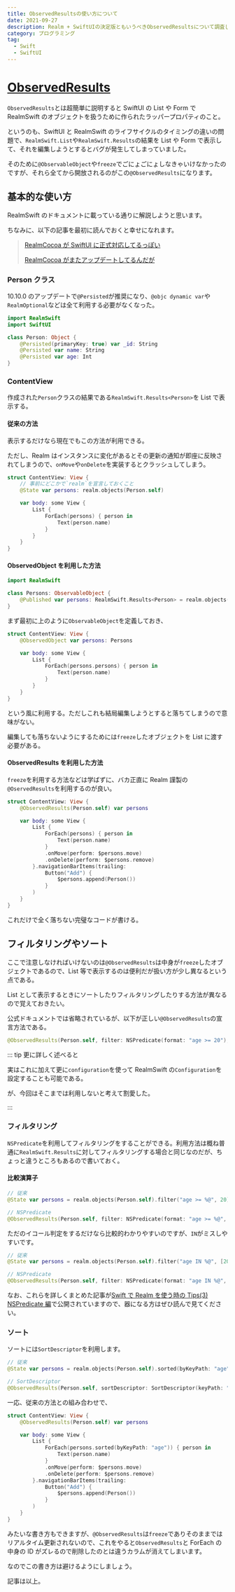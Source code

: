 ```yaml
---
title: ObservedResultsの使い方について
date: 2021-09-27
description: Realm + SwiftUIの決定版ともいうべきObservedResultsについて調査してみました
category: プログラミング
tag:
  - Swift
  - SwiftUI
---
```


# [ObservedResults](https://docs.mongodb.com/realm-sdks/swift/latest/Structs/ObservedResults.html)

`ObservedResults`とは超簡単に説明すると SwiftUI の List や Form で RealmSwift のオブジェクトを扱うために作られたラッパープロパティのこと。

というのも、SwiftUI と RealmSwift のライフサイクルのタイミングの違いの問題で、`RealmSwift.List`や`RealmSwift.Results`の結果を List や Form で表示して、それを編集しようとするとバグが発生してしまっていました。

そのために`@ObservableObject`や`freeze`でごにょごにょしなきゃいけなかったのですが、それら全てから開放されるのがこの`@ObservedResults`になります。

<Amazon />

## 基本的な使い方

RealmSwift のドキュメントに載っている通りに解説しようと思います。

ちなみに、以下の記事を最初に読んでおくと幸せになれます。

> [RealmCocoa が SwiftUI に正式対応してるっぽい](https://tkgstrator.work/posts/2021/08/05/realmcocoa.html)
>
> [RealmCocoa がまたアップデートしてるんだが](https://tkgstrator.work/posts/2021/07/08/realmswift.html)

### Person クラス

10.10.0 のアップデートで`@Persisted`が推奨になり、`@objc dynamic var`や`RealmOptional`などは全て利用する必要がなくなった。

```swift
import RealmSwift
import SwiftUI

class Person: Object {
    @Persisted(primaryKey: true) var _id: String
    @Persisted var name: String
    @Persisted var age: Int
}
```

### ContentView

作成された`Person`クラスの結果である`RealmSwift.Results<Person>`を List で表示する。

#### 従来の方法

表示するだけなら現在でもこの方法が利用できる。

ただし、Realm はインスタンスに変化があるとその更新の通知が即座に反映されてしまうので、`onMove`や`onDelete`を実装するとクラッシュしてしまう。

```swift
struct ContentView: View {
    // 事前にどこかで`realm`を宣言しておくこと
    @State var persons: realm.objects(Person.self)

    var body: some View {
        List {
            ForEach(persons) { person in
                Text(person.name)
            }
        }
    }
}
```

#### ObservedObject を利用した方法

```swift
import RealmSwift

class Persons: ObservableObject {
    @Published var persons: RealmSwift.Results<Person> = realm.objects(Person.self)
}
```

まず最初に上のように`ObservableObject`を定義しておき、

```swift
struct ContentView: View {
    @ObservedObject var persons: Persons

    var body: some View {
        List {
            ForEach(persons.persons) { person in
                Text(person.name)
            }
        }
    }
}
```

という風に利用する。ただしこれも結局編集しようとすると落ちてしまうので意味がない。

編集しても落ちないようにするためには`freeze`したオブジェクトを List に渡す必要がある。

#### ObservedResults を利用した方法

`freeze`を利用する方法などは学ばずに、バカ正直に Realm 謹製の`@OservedResults`を利用するのが良い。

```swift
struct ContentView: View {
    @ObservedResults(Person.self) var persons

    var body: some View {
        List {
            ForEach(persons) { person in
                Text(person.name)
            }
            .onMove(perform: $persons.move)
            .onDelete(perform: $persons.remove)
        }.navigationBarItems(trailing:
            Button("Add") {
                $persons.append(Person())
            }
        )
    }
}
```

これだけで全く落ちない完璧なコードが書ける。

## フィルタリングやソート

ここで注意しなければいけないのは`@ObservedResults`は中身が`freeze`したオブジェクトであるので、List 等で表示するのは便利だが扱い方が少し異なるという点である。

List として表示するときにソートしたりフィルタリングしたりする方法が異なるので覚えておきたい。

公式ドキュメントでは省略されているが、以下が正しい`@ObservedResults`の宣言方法である。

```swift
@ObservedResults(Person.self, filter: NSPredicate(format: "age >= 20"), sortDescriptor: SortDescriptor(keyPath: "age", ascending: false)) var persons
```

::: tip 更に詳しく述べると

実はこれに加えて更に`configuration`を使って RealmSwift の`Configuration`を設定することも可能である。

が、今回はそこまでは利用しないと考えて割愛した。

:::

### フィルタリング

`NSPredicate`を利用してフィルタリングをすることができる。利用方法は概ね普通に`RealmSwift.Results`に対してフィルタリングする場合と同じなのだが、ちょっと違うところもあるので書いておく。

#### 比較演算子

```swift
// 従来
@State var persons = realm.objects(Person.self).filter("age >= %@", 20)

// NSPredicate
@ObservedResults(Person.self, filter: NSPredicate(format: "age >= %@", argumentArray: [20]))
```

ただのイコール判定をするだけなら比較的わかりやすいのですが、`IN`がミスしやすいです。

```swift
// 従来
@State var persons = realm.objects(Person.self).filter("age IN %@", [20, 24, 30])

// NSPredicate
@ObservedResults(Person.self, filter: NSPredicate(format: "age IN %@", argumentArray: [[20, 24, 30]]))
```

なお、これらを詳しくまとめた記事が[Swift で Realm を使う時の Tips(3) NSPredicate 編](https://qiita.com/nakau1/items/40865299dacc50d71604)で公開されていますので、器になる方はぜひ読んで見てください。

### ソート

ソートには`SortDescriptor`を利用します。

```swift
// 従来
@State var persons = realm.objects(Person.self).sorted(byKeyPath: "age")

// SortDescriptor
@ObservedResults(Person.self, sortDescriptor: SortDescriptor(keyPath: "age"))
```

一応、従来の方法との組み合わせで、

```swift
struct ContentView: View {
    @ObservedResults(Person.self) var persons

    var body: some View {
        List {
            ForEach(persons.sorted(byKeyPath: "age")) { person in
                Text(person.name)
            }
            .onMove(perform: $persons.move)
            .onDelete(perform: $persons.remove)
        }.navigationBarItems(trailing:
            Button("Add") {
                $persons.append(Person())
            }
        )
    }
}
```

みたいな書き方もできますが、`@ObservedResults`は`freeze`でありそのままではリアルタイム更新されないので、これをやると`ObservedResults`と ForEach の中身の ID がズレるので削除したのとは違うカラムが消えてしまいます。

なのでこの書き方は避けるようにしましょう。

記事は以上。

<Amazon />
